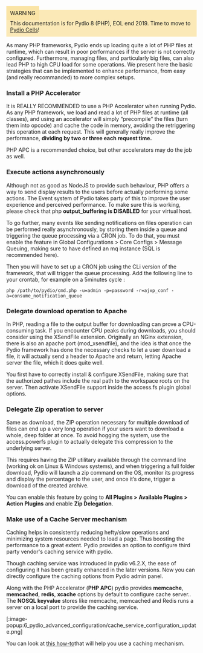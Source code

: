 <div style="background-color: #fbe9b7;font-size: 14px;">
<span style="background-color: #fae4a6;padding: 10px;">WARNING</span>
<span style="padding: 10px;display: inline-block;">This documentation is for Pydio 8 (PHP), EOL end 2019. Time to move to <a href="https://pydio.com/en/docs/cells/v2/quick-start">Pydio Cells</a>!</span>
</div>

As many PHP frameworks, Pydio ends up loading quite a lot of PHP files at runtime, which can result in poor performances if the server is not correctly configured. Furthermore, managing files, and particularly big files, can also lead PHP to high CPU load for some operations. We present here the basic strategies that can be implemented to enhance performance, from easy (and really recommanded) to more complex setups.

### Install a PHP Accelerator
It is REALLY RECOMMENDED to use a PHP Accelerator when running Pydio. As any PHP framework, we load and read a lot of PHP files at runtime (all classes), and using an accelerator will simply “precompile” the files (turn them into opcode) and cache the code in memory, avoiding the retriggering this operation at each request. This will generally really improve the performance, **dividing by two or three each request time.**

PHP APC is a recommended choice, but other accelerators may do the job as well.

### Execute actions asynchronously
Although not as good as NodeJS to provide such behaviour, PHP offers a way to send display results to the users before actually performing some actions. The Event system of Pydio takes party of this to improve the user experience and perceived performance. To make sure this is working, please check that php **output_buffering is DISABLED** for your virtual host.

To go further, many events like sending notifications on files operation can be performed really asynchronously, by storing them inside a queue and triggering the queue processing via a CRON job. To do that, you must enable the feature in Global Configurations > Core Configs > Message Queuing, making sure to have defined an mq instance (SQL is recommended here).

Then you will have to set up a CRON job using the CLi version of the framework, that will trigger the queue processing. Add the following line to your crontab, for example on a 5minutes cycle :

`php /path/to/pydio/cmd.php -u=admin -p=password -r=ajxp_conf -a=consume_notification_queue`

### Delegate download operation to Apache
In PHP, reading a file to the output buffer for downloading can prove a CPU-consuming task. If you encounter CPU peaks during downloads, you should consider using the XSendFile extension. Originally an NGinx extension, there is also an apache port (mod_xsendfile), and the idea is that once the Pydio framework has done the necessary checks to let a user download a file, it will actually send a header to Apache and return, letting Apache server the file, which it does quite well.

You first have to correctly install & configure XSendFile, making sure that the authorized pathes include the real path to the workspace roots on the server. Then activate XSendFile support inside the access.fs plugin global options.

### Delegate Zip operation to server
Same as download, the ZIP operation necessary for multiple download of files can end up a very long operation if your users want to download a whole, deep folder at once. To avoid hogging the system, use the access.powerfs plugin to actually delegate this compression to the underlying server.

This requires having the ZIP utilitary available through the command line (working ok on Linux & Windows systems), and when triggering a full folder download, Pydio will launch a zip command on the OS, monitor its progress and display the percentage to the user, and once it’s done, trigger a download of the created archive.

You can enable this feature by going to **All Plugins > Available Plugins > Action Plugins** and enable **Zip Delegation**.
### Make use of a Cache Server mechanism
 
 Caching helps in consistently reducing hefty/slow operations and minimizing system resources needed to load a page. Thus boosting the performance to a great extent. Pydio provides an option to configure third party vendor's caching service with pydio.
 
 Though caching service was introduced in pydio v6.2.X, the ease of configuring it has been greatly enhanced in the later versions. Now you can directly configure the caching options from Pydio admin panel.
 
 Along with the PHP Accelerator (**PHP APC**) pydio provides **memcache**, **memcached**, **redis**, **xcache** options by default to configure cache server.. The **NOSQL keyvalue** stores like memcache, memcached and Redis runs a server on a local port to provide the caching service.

[:image-popup:6_pydio_advanced_configuration/cache_service_configuration_update.png]

You can look at [this how-to](https://pydio.com/en/docs/kb/miscellaneous/optimizing-pydio-performances)that will help you use a caching mechanism.